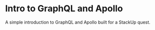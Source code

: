 # Intro to GraphQL and Apollo
A simple introduction to GraphQL and Apollo built for a StackUp quest.